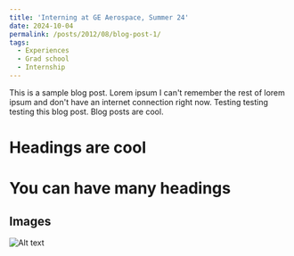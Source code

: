 ```yaml
---
title: 'Interning at GE Aerospace, Summer 24'
date: 2024-10-04
permalink: /posts/2012/08/blog-post-1/
tags:
  - Experiences
  - Grad school
  - Internship
---
```


This is a sample blog post. Lorem ipsum I can't remember the rest of lorem ipsum and don't have an internet connection right now. Testing testing testing this blog post. Blog posts are cool.

Headings are cool
======

You can have many headings
======

Images
------
![Alt text](https://github.com/MekaSaiKrishna/mekasite/blob/master/images/site-logo.png "a title")








